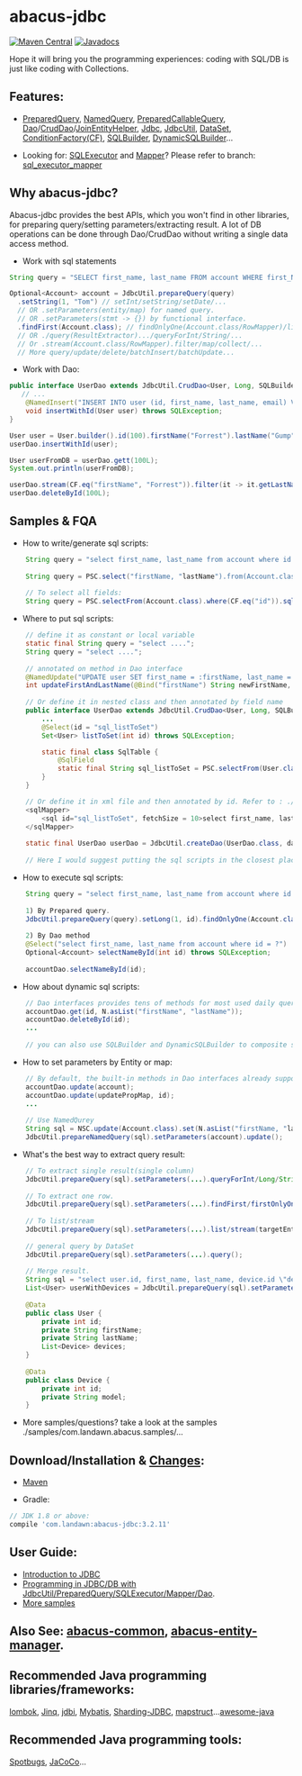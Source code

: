 # abacus-jdbc

[![Maven Central](https://img.shields.io/maven-central/v/com.landawn/abacus-jdbc.svg)](https://maven-badges.herokuapp.com/maven-central/com.landawn/abacus-jdbc/)
[![Javadocs](https://img.shields.io/badge/javadoc-3.2.11-brightgreen.svg)](https://www.javadoc.io/doc/com.landawn/abacus-jdbc/3.2.11/index.html)

Hope it will bring you the programming experiences: coding with SQL/DB is just like coding with Collections.

## Features:



*  [PreparedQuery](https://htmlpreview.github.io/?https://github.com/landawn/abacus-jdbc/blob/master/docs/PreparedQuery_view.html), 
[NamedQuery](https://htmlpreview.github.io/?https://github.com/landawn/abacus-jdbc/blob/master/docs/NamedQuery_view.html), 
[PreparedCallableQuery](https://htmlpreview.github.io/?https://github.com/landawn/abacus-jdbc/blob/master/docs/PreparedCallableQuery_view.html), 
[Dao](https://htmlpreview.github.io/?https://github.com/landawn/abacus-jdbc/blob/master/docs/Dao_view.html)/[CrudDao](https://htmlpreview.github.io/?https://github.com/landawn/abacus-jdbc/blob/master/docs/CrudDao_view.html)/[JoinEntityHelper](https://htmlpreview.github.io/?https://github.com/landawn/abacus-jdbc/blob/master/docs/JoinEntityHelper_view.html), 
[Jdbc](https://htmlpreview.github.io/?https://github.com/landawn/abacus-jdbc/blob/master/docs/Jdbc_view.html),
[JdbcUtil](https://htmlpreview.github.io/?https://github.com/landawn/abacus-jdbc/blob/master/docs/JdbcUtil_view.html),
[DataSet](https://htmlpreview.github.io/?https://github.com/landawn/abacus-jdbc/blob/master/docs/DataSet_view.html), 
[ConditionFactory(CF)](https://htmlpreview.github.io/?https://github.com/landawn/abacus-jdbc/blob/master/docs/ConditionFactory_view.html), 
[SQLBuilder](https://htmlpreview.github.io/?https://github.com/landawn/abacus-jdbc/blob/master/docs/SQLBuilder_view.html), 
[DynamicSQLBuilder](https://htmlpreview.github.io/?https://github.com/landawn/abacus-jdbc/blob/master/docs/DynamicSQLBuilder_view.html)...


* Looking for: 
[SQLExecutor](https://htmlpreview.github.io/?https://github.com/landawn/abacus-jdbc/blob/master/docs/SQLExecutor_view.html) and [Mapper](https://htmlpreview.github.io/?https://github.com/landawn/abacus-jdbc/blob/master/docs/Mapper_view.html)? Please refer to branch: [sql_executor_mapper](https://github.com/landawn/abacus-jdbc/tree/sql_executor_mapper)


## Why abacus-jdbc?

Abacus-jdbc provides the best APIs, which you won't find in other libraries, for preparing query/setting parameters/extracting result. A lot of DB operations can be done through Dao/CrudDao without writing a single data access method.

* Work with sql statements
```java
String query = "SELECT first_name, last_name FROM account WHERE first_Name = ?";

Optional<Account> account = JdbcUtil.prepareQuery(query)
  .setString(1, "Tom") // setInt/setString/setDate/...
  // OR .setParameters(entity/map) for named query.
  // OR .setParameters(stmt -> {}) by functional interface.
  .findFirst(Account.class); // findOnlyOne(Account.class/RowMapper)/list/...
  // OR ./query(ResultExtractor).../queryForInt/String/...
  // Or .stream(Account.class/RowMapper).filter/map/collect/...
  // More query/update/delete/batchInsert/batchUpdate...
```

* Work with Dao:
```java
public interface UserDao extends JdbcUtil.CrudDao<User, Long, SQLBuilder.PSC, UserDao> {
   // ...
    @NamedInsert("INSERT INTO user (id, first_name, last_name, email) VALUES (:id, :firstName, :lastName, :email)")
    void insertWithId(User user) throws SQLException;
}

User user = User.builder().id(100).firstName("Forrest").lastName("Gump").email("123@email.com").build();
userDao.insertWithId(user);

User userFromDB = userDao.gett(100L);
System.out.println(userFromDB);

userDao.stream(CF.eq("firstName", "Forrest")).filter(it -> it.getLastName().equals("Gump"));
userDao.deleteById(100L);

```

## Samples & FQA
* How to write/generate sql scripts:

```java
    String query = "select first_name, last_name from account where id = ?"; // write by yourself.
    
    String query = PSC.select("firstName, "lastName").from(Account.class).where(CF.eq("id")).sql(); // use SQLBuilder
    
    // To select all fields:
    String query = PSC.selectFrom(Account.class).where(CF.eq("id")).sql();
```

* Where to put sql scripts:

```java
    // define it as constant or local variable
    static final String query = "select ....";
    String query = "select ....";
    
    // annotated on method in Dao interface
    @NamedUpdate("UPDATE user SET first_name = :firstName, last_name = :lastName WHERE id = :id")
    int updateFirstAndLastName(@Bind("firstName") String newFirstName, @Bind("lastName") String newLastName, @Bind("id") long id) throws SQLException;
    
    // Or define it in nested class and then annotated by field name
    public interface UserDao extends JdbcUtil.CrudDao<User, Long, SQLBuilder.PSC, UserDao>, JdbcUtil.JoinEntityHelper<User, SQLBuilder.PSC, UserDao> {
        ...
        @Select(id = "sql_listToSet")
        Set<User> listToSet(int id) throws SQLException;

        static final class SqlTable {
            @SqlField
            static final String sql_listToSet = PSC.selectFrom(User.class).where(CF.gt("id")).sql();
        }
    }

    // Or define it in xml file and then annotated by id. Refer to : ./schema/SQLMapper.xsd
    <sqlMapper>
        <sql id="sql_listToSet", fetchSize = 10>select first_name, last_name from user where id = ?</sql>
    </sqlMapper>
    
    static final UserDao userDao = JdbcUtil.createDao(UserDao.class, dataSource, sqlMapper);
    
    // Here I would suggest putting the sql scripts in the closest place where it will be executed.
```

* How to execute sql scripts:

```java
    String query = "select first_name, last_name from account where id = ?";
    
    1) By Prepared query.
    JdbcUtil.prepareQuery(query).setLong(1, id).findOnlyOne(Account.class); // or .findFirst/list/stream...
    
    2) By Dao method
    @Select("select first_name, last_name from account where id = ?")
    Optional<Account> selectNameById(int id) throws SQLException;
    
    accountDao.selectNameById(id);
```

* How about dynamic sql scripts:

```java
    // Dao interfaces provides tens of methods for most used daily query.
    accountDao.get(id, N.asList("firstName", "lastName"));
    accountDao.deleteById(id);
    ...
    
    // you can also use SQLBuilder and DynamicSQLBuilder to composite sql scripts.
```

* How to set parameters by Entity or map:

```java
    // By default, the built-in methods in Dao interfaces already support entity/Map parameters. 
    accountDao.update(account);
    accountDao.update(updatePropMap, id);
    ...
    
    // Use NamedQurey
    String sql = NSC.update(Account.class).set(N.asList("firstName, "lastName")).where(CF.eq("id")).sql();
    JdbcUtil.prepareNamedQuery(sql).setParameters(account).update();
```

* What's the best way to extract query result:

```java
    // To extract single result(single column)
    JdbcUtil.prepareQuery(sql).setParameters(...).queryForInt/Long/String/SingleResult/...  
    
    // To extract one row.
    JdbcUtil.prepareQuery(sql).setParameters(...).findFirst/firstOnlyOne(targetEntityClass/rowMapper/biRowMapper...);
    
    // To list/stream
    JdbcUtil.prepareQuery(sql).setParameters(...).list/stream(targetEntityClass/rowMapper/biRowMapper...);
    
    // general query by DataSet
    JdbcUtil.prepareQuery(sql).setParameters(...).query();
    
    // Merge result.
    String sql = "select user.id, first_name, last_name, device.id \"devices.id\", device.model \"devices.model\" from user left join device on user.id = device.user_id;
    List<User> userWithDevices = JdbcUtil.prepareQuery(sql).setParameters(...).query().toMergedEntities(User.class);
    
    @Data
    public class User {
    	private int id;
    	private String firstName;
    	private String lastName;
    	List<Device> devices;
    }
    
    @Data
    public class Device {
    	private int id;
    	private String model;
    }
```

* More samples/questions? 
    take a look at the samples ./samples/com.landawn.abacus.samples/...


## Download/Installation & [Changes](https://github.com/landawn/abacus-jdbc/blob/master/CHANGES.md):

* [Maven](http://search.maven.org/#search%7Cga%7C1%7Cg%3A%22com.landawn%22)

* Gradle:
```gradle
// JDK 1.8 or above:
compile 'com.landawn:abacus-jdbc:3.2.11'
```

## User Guide:
* [Introduction to JDBC](https://www.javacodegeeks.com/2015/02/jdbc-tutorial.html)
* [Programming in JDBC/DB with JdbcUtil/PreparedQuery/SQLExecutor/Mapper/Dao](https://github.com/landawn/abacus-jdbc/wiki/Programming-in-RDBMS-with-Jdbc,-PreparedQuery,-SQLExecutor,-Mapper-and-Dao).
* [More samples](https://github.com/landawn/abacus-jdbc/tree/master/samples/com/landawn/abacus/samples)

## Also See: [abacus-common](https://github.com/landawn/abacus-common), [abacus-entity-manager](https://github.com/landawn/abacus-entity-manager).

## Recommended Java programming libraries/frameworks:
[lombok](https://github.com/rzwitserloot/lombok), 
[Jinq](https://github.com/my2iu/Jinq), 
[jdbi](https://github.com/jdbi/jdbi), 
[Mybatis](https://github.com/mybatis/mybatis-3), 
[Sharding-JDBC](https://github.com/apache/incubator-shardingsphere),
[mapstruct](https://github.com/mapstruct/mapstruct)...[awesome-java](https://github.com/akullpp/awesome-java#database)


## Recommended Java programming tools:
[Spotbugs](https://github.com/spotbugs/spotbugs), [JaCoCo](https://www.eclemma.org/jacoco/)...
